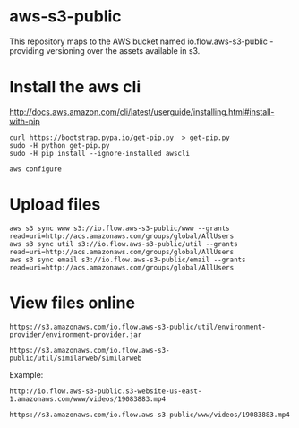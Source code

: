 # aws-s3-public

This repository maps to the AWS bucket named io.flow.aws-s3-public -
providing versioning over the assets available in s3.

# Install the aws cli

http://docs.aws.amazon.com/cli/latest/userguide/installing.html#install-with-pip

    curl https://bootstrap.pypa.io/get-pip.py  > get-pip.py
    sudo -H python get-pip.py
    sudo -H pip install --ignore-installed awscli

    aws configure

# Upload files

    aws s3 sync www s3://io.flow.aws-s3-public/www --grants read=uri=http://acs.amazonaws.com/groups/global/AllUsers
    aws s3 sync util s3://io.flow.aws-s3-public/util --grants read=uri=http://acs.amazonaws.com/groups/global/AllUsers
    aws s3 sync email s3://io.flow.aws-s3-public/email --grants read=uri=http://acs.amazonaws.com/groups/global/AllUsers

# View files online


    https://s3.amazonaws.com/io.flow.aws-s3-public/util/environment-provider/environment-provider.jar

    https://s3.amazonaws.com/io.flow.aws-s3-public/util/similarweb/similarweb

Example:

    http://io.flow.aws-s3-public.s3-website-us-east-1.amazonaws.com/www/videos/19083883.mp4

    https://s3.amazonaws.com/io.flow.aws-s3-public/www/videos/19083883.mp4
